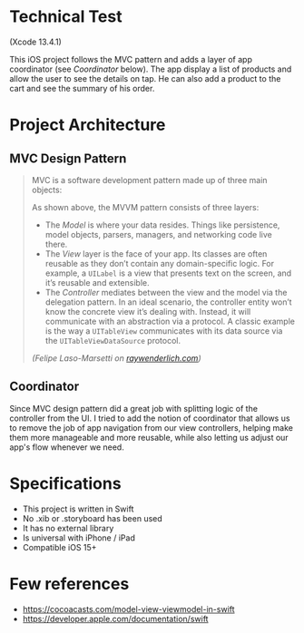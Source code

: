 
# Technical Test
(Xcode 13.4.1)

This iOS project follows the MVC pattern and adds a layer of app coordinator (see *Coordinator* below).
The app display a list of products and allow the user to see the details on tap. He can also add a product to the cart and see the summary of his order.

# Project Architecture

## MVC Design Pattern

> MVC is a software development pattern made up of three main objects:
>
> As shown above, the MVVM pattern consists of three layers:
>
>  - The _Model_ is where your data resides. Things like persistence, model objects, parsers, managers, and networking code live there.
>  - The _View_ layer is the face of your app. Its classes are often reusable as they don’t contain any domain-specific logic. For example, a `UILabel` is a view that presents text on the screen, and it’s reusable and extensible.
>  - The _Controller_ mediates between the view and the model via the delegation pattern. In an ideal scenario, the controller entity won’t know the concrete view it’s dealing with. Instead, it will communicate with an abstraction via a protocol. A classic example is the way a `UITableView` communicates with its data source via the `UITableViewDataSource` protocol.
>
> *(Felipe Laso-Marsetti on [raywenderlich.com](https://www.raywenderlich.com/1000705-model-view-controller-mvc-in-ios-a-modern-approach))*

## Coordinator

Since MVC design pattern did a great job with splitting logic of the controller from the UI. I tried to add the notion of coordinator that allows us to remove the job of app navigation from our view controllers, helping make them more manageable and more reusable, while also letting us adjust our app's flow whenever we need.

# Specifications

- This project is written in Swift
- No .xib or .storyboard has been used
- It has no external library
- Is universal with iPhone / iPad
- Compatible iOS 15+

# Few references

- https://cocoacasts.com/model-view-viewmodel-in-swift
- https://developer.apple.com/documentation/swift
